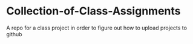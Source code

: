 # Collection-of-Class-Assignments
A repo for a class project in order to figure out how to upload projects to github

